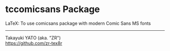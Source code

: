 tccomicsans Package
===================

LaTeX: To use comicsans package with modern Comic Sans MS fonts

--------------------
Takayuki YATO (aka. "ZR")  
https://github.com/zr-tex8r
